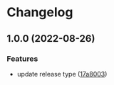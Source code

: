 # Changelog

## 1.0.0 (2022-08-26)


### Features

* update release type ([17a8003](https://github.com/devhalos/nihil-infra/commit/17a8003e429271dc2e98f8b1bc6da40af4a21b3a))
